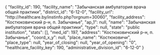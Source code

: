 {
    "facility_id": 190,
    "facility_name": "Забычанская амбулатория врача общей практики",
    "district_id": "6-12-0",
    "facility_url": "http:\/\/healthcare.by\/instinfo.php?orgnum=30060",
    "facility_address": "Костюковичский р-н, п. Забычанье",
    "ap_1": null,
    "name": "Забычанская амбулатория врача общей практики",
    "type": null,
    "state": "public institution",
    "stats": [],
    "med_id": 197,
    "address": "Костюковичский р-н, п. Забычанье",
    "coord_x_y": null,
    "place_name": "Костюковичи",
    "place_type": null,
    "year_of_closing": null,
    "year_of_opening": "0",
    "healthcare_facility_key": 190,
    "administrative_division_id": "6-12-0"
}